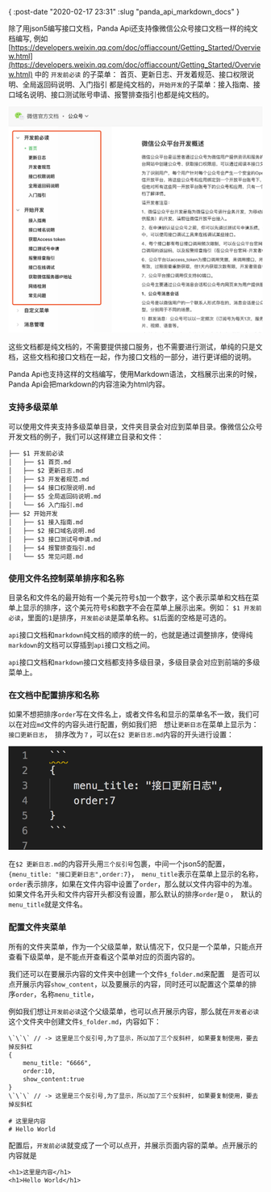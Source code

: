 {
    :post-date "2020-02-17 23:31"
    :slug "panda_api_markdown_docs"
}

除了用json5编写接口文档，Panda Api还支持像微信公众号接口文档一样的纯文档编写, 例如 [https://developers.weixin.qq.com/doc/offiaccount/Getting_Started/Overview.html](https://developers.weixin.qq.com/doc/offiaccount/Getting_Started/Overview.html) 中的 `开发前必读` 的子菜单： 首页、更新日志、开发着规范、接口权限说明、全局返回码说明、入门指引 都是纯文档的，`开始开发`的子菜单：接入指南、接口域名说明、接口测试账号申请、报警排查指引也都是纯文档的。

![微信公众号接口文档截图](/static/2020/2/img/panda1234.png)

这些文档都是纯文档的，不需要提供接口服务，也不需要进行测试，单纯的只是文档，这些文档和接口文档在一起，作为接口文档的一部分，进行更详细的说明。

Panda Api也支持这样的文档编写，使用Markdown语法，文档展示出来的时候，Panda Api会把markdown的内容渲染为html内容。

### 支持多级菜单
可以使用文件夹支持多级菜单目录，文件夹目录会对应到菜单目录。像微信公众号开发文档的例子，我们可以这样建立目录和文件：

```.language-shell
├── $1 开发前必读
│   ├── $1 首页.md
│   ├── $2 更新日志.md
│   ├── $3 开发者规范.md
│   ├── $4 接口权限说明.md
│   ├── $5 全局返回码说明.md
│   └── $6 入门指引.md
├── $2 开始开发
│   ├── $1 接入指南.md
│   ├── $2 接口域名说明.md
│   ├── $3 接口测试号申请.md
│   ├── $4 报警排查指引.md
│   └── $5 常见问题.md
```

### 使用文件名控制菜单排序和名称
目录名和文件名的最开始有一个美元符号`$`加一个数字，这个表示菜单和文档在菜单上显示的排序，这个美元符号`$`和数字不会在菜单上展示出来。例如：
`$1 开发前必读`，里面的`1`是排序，`开发前必读`是菜单名称。`$1`后面的空格是可选的。

`api`接口文档和`markdown`纯文档的顺序的统一的，也就是通过调整排序，使得纯`markdown`的文档可以穿插到`api`接口文档之间。

`api`接口文档和`markdown`接口文档都支持多级目录，多级目录会对应到前端的多级菜单上。

### 在文档中配置排序和名称
如果不想把排序`order`写在文件名上，或者文件名和显示的菜单名不一致，我们可以在对应`md`文件的内容头进行配置，例如我们把　想让`更新日志`在菜单上显示为：`接口更新日志`，　排序改为`７`，可以在`$2 更新日志.md`内容的开头进行设置：

![Panda Api纯文档设置截图](/static/2020/2/img/2x.png)

在`$2 更新日志.md`的内容开头用`三个反引号`包裹，中间一个json5的配置，`{menu_title: "接口更新日志",order:7}`，　`menu_title`表示在菜单上显示的名称，`order`表示排序，如果在文件内容中设置了`order`，那么就以文件内容中的为准。如果文件名开头和文件内容开头都没有设置，那么默认的排序`order`是`０`，　默认的`menu_title`就是文件名。


### 配置文件夹菜单
所有的文件夹菜单，作为一个父级菜单，默认情况下，仅只是一个菜单，只能点开查看下级菜单，是不能点开查看这个菜单对应的页面内容的。

我们还可以在要展示内容的文件夹中创建一个文件`$_folder.md`来配置　是否可以点开展示内容`show_content`，以及要展示的内容，同时还可以配置这个菜单的排序`order`，名称`menu_title`，

例如我们想让`开发前必读`这个父级菜单，也可以点开展示内容，那么就在`开发者必读`这个文件夹中创建文件`$_folder.md`，内容如下：
```.language-json5
\`\`\` // -> 这里是三个反引号,为了显示，所以加了三个反斜杆, 如果要复制使用，要去掉反斜杠
{
    menu_title: "6666",
    order:10,
    show_content:true
}
\`\`\` // -> 这里是三个反引号,为了显示，所以加了三个反斜杆, 如果要复制使用，要去掉反斜杠

# 这里是内容
# Hello World
```

配置后，`开发前必读`就变成了一个可以点开，并展示页面内容的菜单。点开展示的内容就是

```.language-html
<h1>这里是内容</h1>
<h1>Hello World</h1>
```


